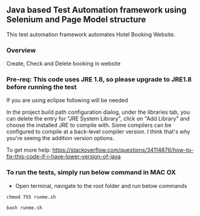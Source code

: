 ## Java based Test Automation framework using Selenium and Page Model structure

This test automation framework automates Hotel Booking Website.

### Overview

Create, Check and Delete booking in website


### Pre-req: This code uses JRE 1.8, so please upgrade to JRE1.8 before running the test

If you are using eclipse following will be needed

In the project build path configuration dialog, under the libraries tab, you can delete the entry for "JRE System Library", click on "Add Library" and choose the installed JRE to compile with. Some compilers can be configured to compile at a back-level compiler version. I think that's why you're seeing the addition version options.

To get more help: https://stackoverflow.com/questions/34114876/how-to-fix-this-code-if-i-have-lower-version-of-java


### To run the tests, simply run below command in MAC OX

- Open terminal, navigate to the root folder and run below commands

```
chmod 755 runme.sh

bash runme.sh
```

